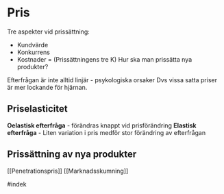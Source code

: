 # Pris 
Tre aspekter vid prissättning: 
- Kundvärde
- Konkurrens
- Kostnader
= (Prissättningens tre K)
Hur ska man prissätta nya produkter?

Efterfrågan är inte alltid linjär - psykologiska orsaker
Dvs vissa satta priser är mer lockande för hjärnan. 

## Priselasticitet
**Oelastisk efterfråga** - förändras knappt vid prisförändring
**Elastisk efterfråga** - Liten variation i pris medför stor förändring av efterfrågan

## Prissättning av nya produkter
[[Penetrationspris]]
[[Marknadsskumning]]

#indek 